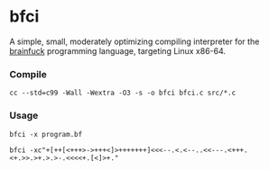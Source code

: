 # bfci
A simple, small, moderately optimizing compiling interpreter for the [brainfuck](https://esolangs.org/wiki/Brainfuck) programming language, targeting Linux x86-64.

### Compile
```
cc --std=c99 -Wall -Wextra -O3 -s -o bfci bfci.c src/*.c
```
### Usage
```
bfci -x program.bf
```
```
bfci -xc"+[++[<+++>->+++<]>+++++++]<<<--.<.<--..<<---.<+++.<+.>>.>+.>.>-.<<<<+.[<]>+."
```
